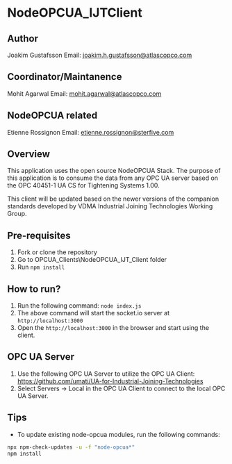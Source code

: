 # NodeOPCUA_IJTClient

## Author

Joakim Gustafsson
Email: joakim.h.gustafsson@atlascopco.com

## Coordinator/Maintanence

Mohit Agarwal
Email: mohit.agarwal@atlascopco.com

## NodeOPCUA related

Etienne Rossignon
Email: etienne.rossignon@sterfive.com

## Overview

This application uses the open source NodeOPCUA Stack. The purpose of this application is to consume the data from any OPC UA server based on the OPC 40451-1 UA CS for Tightening Systems 1.00.

This client will be updated based on the newer versions of the companion standards developed by VDMA Industrial Joining Technologies Working Group.

## Pre-requisites

1. Fork or clone the repository
2. Go to OPCUA_Clients\NodeOPCUA_IJT_Client folder
3. Run  `npm install`

## How to run?

1. Run the following command: `node index.js`
2. The above command will start the socket.io server at `http://localhost:3000`
3. Open the `http://localhost:3000` in the browser and start using the client.

## OPC UA Server

1. Use the following OPC UA Server to utilize the OPC UA Client: <https://github.com/umati/UA-for-Industrial-Joining-Technologies>
2. Select Servers -> Local in the OPC UA Client to connect to the local OPC UA Server.

## Tips

* To update existing node-opcua modules, run the following commands:

```bash
npx npm-check-updates -u -f "node-opcua*"
npm install
```

